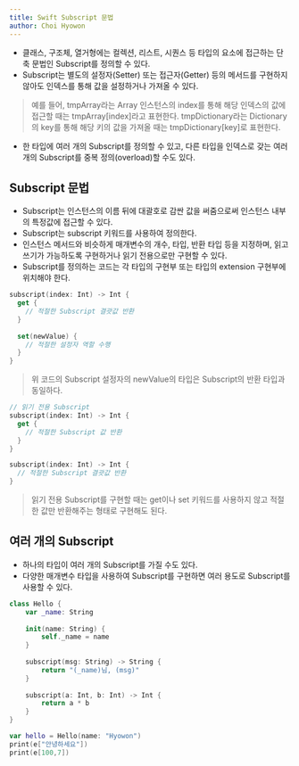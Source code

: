 ```yaml
---
title: Swift Subscript 문법
author: Choi Hyowon
---
```

* 클래스, 구조체, 열거형에는 컬렉션, 리스트, 시퀀스 등 타입의 요소에 접근하는 단축 문법인 Subscript를 정의할 수 있다.
* Subscript는 별도의 설정자(Setter) 또는 접근자(Getter) 등의 메서드를 구현하지 않아도 인덱스를 통해 값을 설정하거나 가져올 수 있다.
> 예를 들어, tmpArray라는 Array 인스턴스의 index를 통해 해당 인덱스의 값에 접근할 때는 tmpArray[index]라고 표현한다.
> tmpDictionary라는 Dictionary의 key를 통해 해당 키의 값을 가져올 때는 tmpDictionary[key]로 표현한다. 
* 한 타입에 여러 개의 Subscript를 정의할 수 있고, 다른 타입을 인덱스로 갖는 여러 개의 Subscript를 중복 정의(overload)할 수도 있다.

## Subscript 문법
* Subscript는 인스턴스의 이름 뒤에 대괄호로 감싼 값을 써줌으로써 인스턴스 내부의 특정값에 접근할 수 있다.
* Subscript는 subscript 키워드를 사용하여 정의한다.
* 인스턴스 메서드와 비슷하게 매개변수의 개수, 타입, 반환 타입 등을 지정하며, 읽고 쓰기가 가능하도록 구현하거나 읽기 전용으로만 구현할 수 있다.
*  Subscript를 정의하는 코드는 각 타입의 구현부 또는 타입의 extension 구현부에 위치해야 한다.
```swift
subscript(index: Int) -> Int {
  get {
    // 적절한 Subscript 결괏값 반환
  }
  
  set(newValue) {
    // 적절한 설정자 역할 수행
  }
}
```
> 위 코드의 Subscript 설정자의 newValue의 타입은 Subscript의 반환 타입과 동일하다.
```swift
// 읽기 전용 Subscript
subscript(index: Int) -> Int {
  get {
    // 적절한 Subscript 값 반환
  }
}

subscript(index: Int) -> Int {
  // 적절한 Subscript 결괏값 반환
}
```
> 읽기 전용 Subscript를 구현할 때는 get이나 set 키워드를 사용하지 않고 적절한 값만 반환해주는 형태로 구현해도 된다.

## 여러 개의 Subscript
* 하나의 타입이 여러 개의 Subscript를 가질 수도 있다.
* 다양한 매개변수 타입을 사용하여 Subscript를 구현하면 여러 용도로 Subscript를 사용할 수 있다.
```swift
class Hello {
    var _name: String
    
    init(name: String) {
        self._name = name
    }
    
    subscript(msg: String) -> String {
        return "(_name)님, (msg)"
    }
    
    subscript(a: Int, b: Int) -> Int {
        return a * b
    }
}

var hello = Hello(name: "Hyowon")
print(e["안녕하세요"])
print(e[100,7])
```